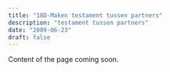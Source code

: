 ```yaml
---
title: "18D-Maken testament tussen partners"
description: "testament tussen partners"
date: "2009-06-23"
draft: false
---
```


Content of the page coming soon.
